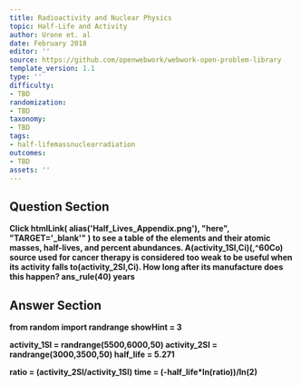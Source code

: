 ```yaml
---
title: Radioactivity and Nuclear Physics
topic: Half-Life and Activity
author: Urone et. al
date: February 2018
editor: ''
source: https://github.com/openwebwork/webwork-open-problem-library
template_version: 1.1
type: ''
difficulty:
- TBD
randomization:
- TBD
taxonomy:
- TBD
tags:
- half-lifemassnuclearradiation
outcomes:
- TBD
assets: ''
---
```


## Question Section 

<b>
Click
 htmlLink( alias('Half_Lives_Appendix.png'), "here", "TARGET='_blank'" )
to see a table of the elements and their atomic masses, half-lives, and percent abundances.
A(activity_1SI,Ci)(,^60Co) source used for cancer therapy is considered too weak to be useful when its activity falls to(activity_2SI,Ci). How long after its manufacture does this happen? 
ans_rule(40) years



## Answer Section

from random import randrange
showHint = 3

activity_1SI = randrange(5500,6000,50)
activity_2SI = randrange(3000,3500,50)
half_life = 5.271

ratio = (activity_2SI/activity_1SI)
time = (-half_life*ln(ratio))/ln(2)
